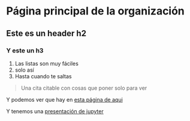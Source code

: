 # Página principal de la organización

## Este es un header h2

### Y este un h3

1. Las listas son muy fáciles
2. solo así
4. Hasta cuando te saltas

> Una cita citable
> con cosas que poner
> solo para ver
> 

Y podemos ver que hay en [esta página de aqui](otra.md)

Y tenemos una [presentación de jupyter](intro-jupyter.html)





